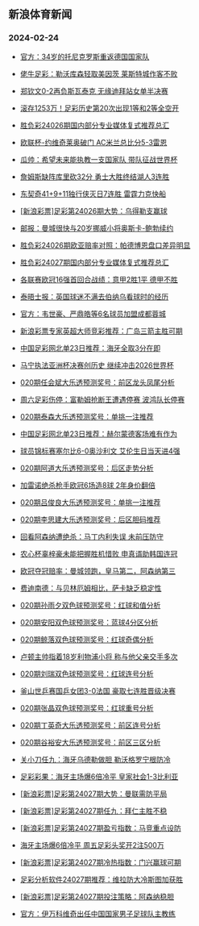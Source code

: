 ## 新浪体育新闻 
### 2024-02-24

+ [官方：34岁的托尼克罗斯重返德国国家队](https://sports.sina.com.cn/g/laliga/2024-02-23/doc-inaiyrru8334052.shtml)

+ [佬牛足彩：勒沃库森轻取美因茨 莱斯特城作客不败](https://sports.sina.com.cn/l/2024-02-23/doc-inaiyvxs8250759.shtml)

+ [郑钦文0-2再负斯瓦泰克 无缘迪拜站女单半决赛](https://sports.sina.com.cn/tennis/china/2024-02-23/doc-inaixytz5993190.shtml)

+ [滚存1253万！足彩历史第20次出现1等和2等全空开](https://sports.sina.com.cn/l/2024-02-23/doc-inaiyrrr1076467.shtml)

+ [胜负彩24026期国内部分专业媒体复式推荐总汇](https://sports.sina.com.cn/l/2024-02-23/doc-inaiymiw8463726.shtml)

+ [欧联杯-约维奇莱奥破门 AC米兰总比分5-3雷恩](https://sports.sina.com.cn/g/seriea/2024-02-23/doc-inaiymiy5241062.shtml)

+ [瓜帅：希望未来能执教一支国家队 带队征战世界杯](https://sports.sina.com.cn/g/2024-02-23/doc-inaixune8798716.shtml)

+ [詹姆斯缺阵库里砍32分 勇士大胜终结湖人3连胜](https://sports.sina.com.cn/basketball/nba/2024-02-23/doc-inaizafm0912948.shtml)

+ [东契奇41+9+11独行侠灭日7连胜 雷霆力克快船](https://sports.sina.com.cn/basketball/nba/2024-02-23/doc-inaiyvxr5562019.shtml)

+ [[新浪彩票]足彩第24026期大势：乌得勒支赢球](https://sports.sina.com.cn/l/2024-02-23/doc-inaiyrrt5635384.shtml)

+ [邮报：曼城很快与20岁挪威小将奥斯卡-鲍勃续约](https://sports.sina.com.cn/g/2024-02-23/doc-inaixunc6104491.shtml)

+ [胜负彩24026期欧亚赔率对照：帕德博恩盘口差异明显](https://sports.sina.com.cn/l/2024-02-23/doc-inaiyrru8359039.shtml)

+ [胜负彩24027期国内部分专业媒体复式推荐总汇](https://sports.sina.com.cn/l/2024-02-23/doc-inaizhpi0820716.shtml)

+ [各联赛欧冠16强首回合战绩：意甲2胜1平 德甲不胜](https://sports.sina.com.cn/g/2024-02-23/doc-inaixunc6103076.shtml)

+ [泰晤士报：英国球迷不满去伯纳乌看球时的经历](https://sports.sina.com.cn/g/2024-02-23/doc-inaixumz1547370.shtml)

+ [官方：韦世豪、严鼎皓等6名球员加盟成都蓉城](https://sports.sina.com.cn/china/j/2024-02-23/doc-inaiztcf5209578.shtml)

+ [新浪彩票专家英超大师竞彩推荐：广岛三箭主胜可期](https://sports.sina.com.cn/l/2024-02-23/doc-inaiyvxu5030992.shtml)

+ [中国足彩网北单23日推荐：海牙全取3分在即](https://sports.sina.com.cn/l/2024-02-23/doc-inaiyrrw5146171.shtml)

+ [马宁执法亚洲杯决赛创历史 继续冲击2026世界杯](https://sports.sina.com.cn/china/2024-02-23/doc-inaiyvxr5551880.shtml)

+ [020期任会斌大乐透预测奖号：前区龙头凤尾分析](https://sports.sina.com.cn/l/2024-02-23/doc-inaizhpq4830714.shtml)

+ [周六足彩伤停：富勒姆抢断王遭遇停赛 波鸿队长停赛](https://sports.sina.com.cn/l/2024-02-23/doc-inaizhpn8087629.shtml)

+ [020期泰森大乐透预测奖号：单挑一注推荐](https://sports.sina.com.cn/l/2024-02-23/doc-inaizafq8176102.shtml)

+ [中国足彩网北单23日推荐：赫尔蒙德客场难有作为](https://sports.sina.com.cn/l/2024-02-23/doc-inaiyrru8368784.shtml)

+ [球员锦标赛塞尔比6-0奥沙利文 艾伦生日当天进4强](https://sports.sina.com.cn/others/snooker/2024-02-23/doc-inaiyvxu5031483.shtml)

+ [020期阿道大乐透预测奖号：后区走势分析](https://sports.sina.com.cn/l/2024-02-23/doc-inaizhpn8053417.shtml)

+ [加雷诺绝杀枪手欧冠6场造8球 2年身价翻倍](https://sports.sina.com.cn/g/2024-02-23/doc-inaixumz1544592.shtml)

+ [020期吕俊良大乐透预测奖号：单挑一注推荐](https://sports.sina.com.cn/l/2024-02-23/doc-inaizafs4960508.shtml)

+ [020期李思建大乐透预测奖号：后区胆码推荐](https://sports.sina.com.cn/l/2024-02-23/doc-inaizhpq4830253.shtml)

+ [回看阿森纳遭绝杀：马丁内利失误 未前压防守](https://sports.sina.com.cn/g/2024-02-22/doc-inaixumz1543899.shtml)

+ [农心杯辜梓豪未能把握胜机惜败 申真谞助韩国连冠](https://sports.sina.com.cn/go/2024-02-23/doc-inaiznvf0737647.shtml)

+ [欧冠夺冠赔率：曼城领跑，皇马第二，阿森纳第三](https://sports.sina.com.cn/g/2024-02-22/doc-inaixune8793625.shtml)

+ [费迪南德：与贝林厄姆相比，萨卡缺乏稳定性](https://sports.sina.com.cn/g/2024-02-23/doc-inaixunc6101596.shtml)

+ [020期孙雨夕双色球预测奖号：红球和值分析](https://sports.sina.com.cn/l/2024-02-23/doc-inaizhpq4842031.shtml)

+ [020期安阳双色球预测奖号：蓝球4分区分析](https://sports.sina.com.cn/l/2024-02-23/doc-inaizhpn8062561.shtml)

+ [020期鲸落双色球预测奖号：红球奇偶分析](https://sports.sina.com.cn/l/2024-02-23/doc-inaizhpi0815693.shtml)

+ [卢顿主帅指着18岁利物浦小将 称与他父亲交手多次](https://sports.sina.com.cn/g/2024-02-22/doc-inaixumz1542406.shtml)

+ [020期刘瑞双色球预测奖号：红球连号分析](https://sports.sina.com.cn/l/2024-02-23/doc-inaizhpi0814442.shtml)

+ [釜山世乒赛国乒女团3-0法国 豪取七连胜晋级决赛](https://sports.sina.com.cn/others/pingpang/2024-02-23/doc-inaizafp5478500.shtml)

+ [020期张晶双色球预测奖号：红球重号分析](https://sports.sina.com.cn/l/2024-02-23/doc-inaizhpq4840719.shtml)

+ [020期丁英奇大乐透预测奖号：前区连号分析](https://sports.sina.com.cn/l/2024-02-23/doc-inaizafq8177809.shtml)

+ [020期谷裕安大乐透预测奖号：前区三区分析](https://sports.sina.com.cn/l/2024-02-23/doc-inaizhpq4830134.shtml)

+ [关小刀任九：海牙乌德勒做胆 勒沃格罗宁根防冷](https://sports.sina.com.cn/l/2024-02-23/doc-inaizhpq4860547.shtml)

+ [足彩彩果：海牙主场爆6倍冷平 皇家社会1-3比利亚](https://sports.sina.com.cn/l/2024-02-24/doc-inakauqt4630660.shtml)

+ [[新浪彩票]足彩第24027期大势：曼联需防平局](https://sports.sina.com.cn/l/2024-02-24/doc-inakauqr0074404.shtml)

+ [[新浪彩票]足彩第24027期任九：拜仁主胜不稳](https://sports.sina.com.cn/l/2024-02-24/doc-inakauqt4632044.shtml)

+ [[新浪彩票]足彩第24027期盈亏指数：马竞重点设防](https://sports.sina.com.cn/l/2024-02-24/doc-inakauqr0075459.shtml)

+ [海牙主场爆6倍冷平 周五足彩头奖开2注500万](https://sports.sina.com.cn/l/2024-02-24/doc-inakauqt4630660.shtml)

+ [[新浪彩票]足彩第24027期冷热指数：门兴赢球可期](https://sports.sina.com.cn/l/2024-02-24/doc-inakauqr0074886.shtml)

+ [足彩分析软件24027期推荐：维拉防大冷斯图加获胜](https://sports.sina.com.cn/l/2024-02-24/doc-inakauqw4092629.shtml)

+ [[新浪彩票]足彩第24027期投注策略：阿森纳稳胆](https://sports.sina.com.cn/l/2024-02-24/doc-inakauqt4632456.shtml)

+ [官方：伊万科维奇出任中国国家男子足球队主教练](https://sports.sina.com.cn/china/national/2024-02-24/doc-inakcfek9853290.shtml)

